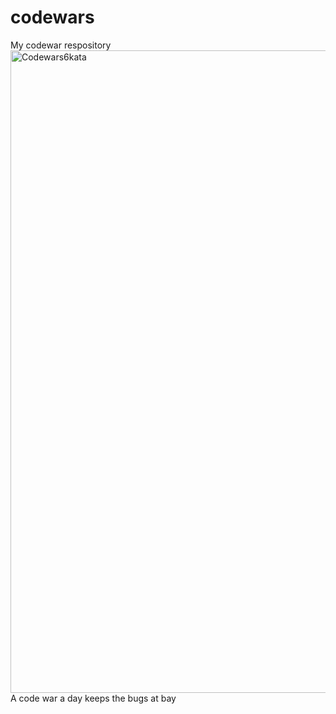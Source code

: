 # codewars
My codewar respository
<img width="1028" alt="Codewars6kata" src="https://user-images.githubusercontent.com/89674474/145711112-29f11566-f545-43af-974d-90f01d4e2121.png">
A code war a day keeps the bugs at bay   
